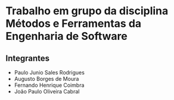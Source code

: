 # Trabalho em grupo da disciplina Métodos e Ferramentas da Engenharia de Software

## Integrantes 

- Paulo Junio Sales Rodrigues
- Augusto Borges de Moura
- Fernando Henrique Coimbra
- João Paulo Oliveira Cabral
